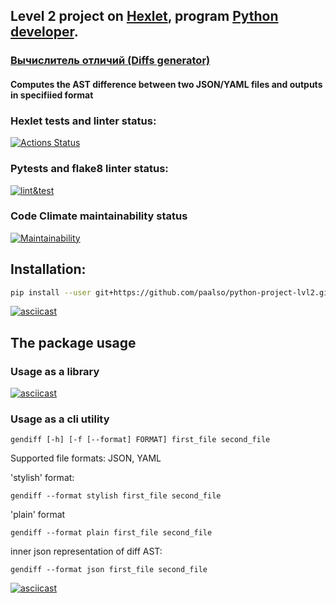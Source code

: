## Level 2 project on [Hexlet](https://ru.hexlet.io/), program [Python developer](https://ru.hexlet.io/programs/python).
### [Вычислитель отличий (Diffs generator)](https://ru.hexlet.io/programs/python/projects/50)

#### Computes the AST difference between two JSON/YAML files and outputs in specifiied format


### Hexlet tests and linter status:
[![Actions Status](https://github.com/paalso/python-project-lvl2/workflows/hexlet-check/badge.svg)](https://github.com/paalso/python-project-lvl2/actions)

### Pytests and flake8 linter status:
[![lint&test](https://github.com/paalso/python-project-lvl2/actions/workflows/lint-test.yml/badge.svg)](https://github.com/paalso/python-project-lvl2/actions/workflows/lint-test.yml)

### Code Climate maintainability status
[![Maintainability](https://api.codeclimate.com/v1/badges/a99a88d28ad37a79dbf6/maintainability)](https://codeclimate.com/github/codeclimate/codeclimate/maintainability)


## Installation:

```sh
pip install --user git+https://github.com/paalso/python-project-lvl2.git
```
[![asciicast](https://asciinema.org/a/ItFSylslQyWNMzLuA2bWbbxPa.svg)](https://asciinema.org/a/ItFSylslQyWNMzLuA2bWbbxPa)

## The package usage

### Usage as a library
[![asciicast](https://asciinema.org/a/LYyuvTzLuAttGJ4EHlBeJCgED.svg)](https://asciinema.org/a/LYyuvTzLuAttGJ4EHlBeJCgED)

### Usage as a cli utility
```
gendiff [-h] [-f [--format] FORMAT] first_file second_file
```
Supported file formats: JSON, YAML

'stylish' format:
```
gendiff --format stylish first_file second_file
```

'plain' format
```
gendiff --format plain first_file second_file
```

inner json representation of diff AST: 
```
gendiff --format json first_file second_file
```
[![asciicast](https://asciinema.org/a/T7yXHbloR2BMpnDqHcVNXOyIc.svg)](https://asciinema.org/a/T7yXHbloR2BMpnDqHcVNXOyIc)

